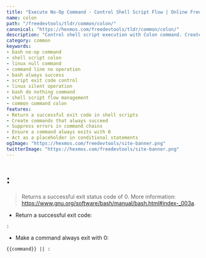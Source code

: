 ```yaml
---
title: "Execute No-Op Command - Control Shell Script Flow | Online Free DevTools by Hexmos"
name: colon
path: "/freedevtools/tldr/common/colon/"
canonical: "https://hexmos.com/freedevtools/tldr/common/colon/"
description: "Control shell script execution with Colon command. Create no-operation commands, and ensure scripts exit cleanly. Free online tool, no registration required."
category: common
keywords:
- bash no-op command
- shell script colon
- linux null command
- command line no operation
- bash always success
- script exit code control
- linux silent operation
- bash do nothing command
- shell script flow management
- common command colon
features:
- Return a successful exit code in shell scripts
- Create commands that always succeed
- Suppress errors in command chains
- Ensure a command always exits with 0
- Act as a placeholder in conditional statements
ogImage: "https://hexmos.com/freedevtools/site-banner.png"
twitterImage: "https://hexmos.com/freedevtools/site-banner.png"
---
```


# :

> Returns a successful exit status code of 0.
> More information: <https://www.gnu.org/software/bash/manual/bash.html#index-_003a>.

- Return a successful exit code:

`:`

- Make a command always exit with 0:

`{{command}} || :`
